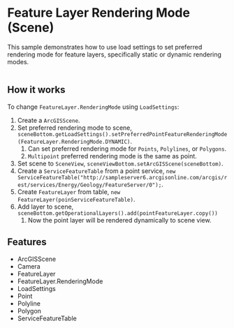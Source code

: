 <h1>Feature Layer Rendering Mode (Scene)</h1>

<p>This sample demonstrates how to use load settings to set preferred rendering mode for feature layers, specifically static or dynamic rendering modes.</p>

<p><img src=""/></p>

<h2>How it works</h2>

<p>To change <code>FeatureLayer.RenderingMode</code> using <code>LoadSettings</code>:</p>

<ol>
    <li>Create a <code>ArcGISScene</code>.</li>
    <li>Set preferred rendering mode to scene, <code>sceneBottom.getLoadSettings().setPreferredPointFeatureRenderingMode(FeatureLayer.RenderingMode.DYNAMIC)</code>.
      <ol>
        <li>Can set preferred rendering mode for <code>Points</code>, <code>Polylines</code>, or <code>Polygons</code>.</li>
        <li><code>Multipoint</code> preferred rendering mode is the same as point.</li>
      </ol>
    </li>
    <li>Set scene to <code>SceneView</code>, <code>sceneViewBottom.setArcGISScene(sceneBottom)</code>.</li>
    <li>Create a <code>ServiceFeatureTable</code> from a point service, <code>new ServiceFeatureTable("http://sampleserver6.arcgisonline.com/arcgis/rest/services/Energy/Geology/FeatureServer/0");</code>.</li>
    <li>Create <code>FeatureLayer</code> from table, <code>new FeatureLayer(poinServiceFeatureTable)</code>.</li>
    <li>Add layer to scene, <code>sceneBottom.getOperationalLayers().add(pointFeatureLayer.copy())</code>
      <ol>
        <li>Now the point layer will be rendered dynamically to scene view.</li>
      </ol>
    </li>
</ol>

<h2>Features</h2>

<ul>
    <li>ArcGISScene</li>
    <li>Camera</li>
    <li>FeatureLayer</li>
    <li>FeatureLayer.RenderingMode</li>
    <li>LoadSettings</li>
    <li>Point</li>
    <li>Polyline</li>
    <li>Polygon</li>
    <li>ServiceFeatureTable</li>
</ul>


